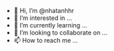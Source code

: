 - 👋 Hi, I’m @nhatanhhr
- 👀 I’m interested in ...
- 🌱 I’m currently learning ...
- 💞️ I’m looking to collaborate on ...
- 📫 How to reach me ...

<!---
nhatanhhr/nhatanhhr is a ✨ special ✨ repository because its `README.md` (this file) appears on your GitHub profile.
You can click the Preview link to take a look at your changes.
--->
